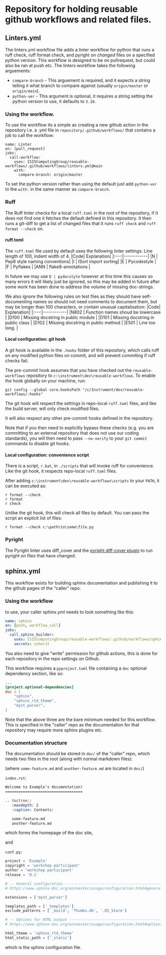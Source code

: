 # Repository for holding reusable github workflows and related files.
## Linters.yml
The linters.yml workflow file adds a linter workflow for python that runs a ruff check, ruff format check, and pyright on _changed_ files on a specified python version. This workflow is designed to be on pullrequest, but could also be ran at push etc.
The linters workflow takes the following arguements:
 - `compare-branch` - This arguement is required, and it expects a string telling it what branch to compare against (usually `origin/master` or `origin/main`).
 - `python-ver` - This argument is optional, it requires a string setting the python version to use, it defaults to `3.10`.
### Using the workflow.
To use the workflow its a simple as creating a new github action in the repository i.e. a .yml file in `repository/.github/workflows/` that contains a job to call the workflow:
```
name: Linter
on: [pull_request]
jobs:
  call-workflow:
    uses: ISISComputingGroup/reusable-workflows/.github/workflows/linters.yml@main
    with:
      compare-branch: origin/master
```
To set the python version rather than using the default just add `python-ver` to the `with:` in the same manner as `compare-branch`.

### Ruff
The Ruff linter checks for a local `ruff.toml` in the root of the repository, if it does not find one it fetches the default defined in this repository. It then runs a git-diff to get a list of changed files that it runs `ruff check` and `ruff format --check` on.
#### ruff.toml
The `ruff.toml` file used by default uses the following linter settings:
Line length of 100, indent width of 4.
|Code| Explanation|
|:---:|------------|
|N | Pep8 style naming conventions|
|I | ISort import sorting|
|E | Pycodestyle |
|F | Pyflakes |
|ANN | flake8-annotations |

In future we may use `D | pydocstyle` however at this time this causes so many errors it will likely just be ignored, so this may be added in future after some work has been done to address the volume of missing doc-strings.

We also ignore the following  rules on test files as they should have self-documenting names so should not need comments to document them, but may be longer than 100 characters, or contain unusual capitalisation:
|Code| Explanation|
|:---:|------------|
|N802 | Function names shoud be lowercase |
|D100 | Missing docstring in public module |
|D101 | Missing docstring in public class |
|D102 | Missing docstring in public method |
|E501 | Line too long. |

#### Local configuration: git hook

A git hook is available in the `.hooks` folder of this repository, which calls ruff on any modified python files on commit, and will prevent commiting if ruff checks fail.

The pre-commit hook assumes that you have checked out the `reusable-workflows` repository to `c:\instrument\dev\reusable-workflows`. To enable the hook globally on your machine, run:
```
git config --global core.hooksPath "/c/Instrument/dev/reusable-workflows/.hooks"
```

The git hook will respect the settings in repo-local `ruff.toml` files, and like the build server, will only check modified files. 

It will also respect any other pre-commit hooks defined in the repository.

Note that if you then need to explicitly bypass these checks (e.g. you are committing to an external repository that does not use our coding standards), you will then need to pass `--no-verify` to your `git commit` commands to disable git hooks.

#### Local configuration: convenience script

There is a script, `r.bat`, in `./scripts` that will invoke ruff for convenience. Like the git hook, it respects repo-local `ruff.toml` files.

After adding `c:\instrument\dev\reusable-workflows\scripts` to your `PATH`, it can be executed as:
```
r format --check
r format
r check
```

Unlike the git hook, this will check all files by default. You can pass the script an explicit list of files:
```
r format --check c:\path\to\some\file.py
```

### Pyright
The Pyright linter uses diff_cover and the [pyright diff-cover plugin](https://github.com/DiamondLightSource/pyright_diff_quality_plugin) to run pyright on files that have changed.

## sphinx.yml
This workflow exists for building sphinx documentation and publishing it to the github pages of the "caller" repo. 


### Using the workflow

to use, your caller sphinx.yml needs to look something like this: 

```yaml
name: sphinx
on: [push, workflow_call]
jobs:
  call_sphinx_builder:
    uses: ISISComputingGroup/reusable-workflows/.github/workflows/sphinx.yml@main
    secrets: inherit
```

You also need to give "write" permission for github actions, this is done for each repository in the repo settings on Github. 

This workflow requires a `pyproject.toml` file containing a `doc` optional dependency section, like so: 

```toml
... 
[project.optional-dependencies]
doc = [
    "sphinx", 
    "sphinx_rtd_theme", 
    "myst_parser",
]
```

Note that the above three are the bare minimum needed for this workflow. This is specified in the "caller" repo as the documentation for that repository may require more sphinx plugins etc. 

### Documentation structure
The documentation should be stored in `doc/` of the "caller" repo, which needs two files in the root (along with normal markdown files): 

(where `some-feature.md` and `another-feature.md` are located in `doc/`)

`index.rst`: 
```rst
Welcome to Example's documentation!
===================================

.. toctree::
   :maxdepth: 2
   :caption: Contents:

   some-feature.md
   another-feature.md
```
which forms the homepage of the doc site,

and 

`conf.py`: 

```python
project = 'Example'
copyright = 'workshop participant'
author = 'workshop participant'
release = '0.1'

# -- General configuration ---------------------------------------------------
# https://www.sphinx-doc.org/en/master/usage/configuration.html#general-configuration

extensions = ['myst_parser']

templates_path = ['_templates']
exclude_patterns = ['_build', 'Thumbs.db', '.DS_Store']

# -- Options for HTML output -------------------------------------------------
# https://www.sphinx-doc.org/en/master/usage/configuration.html#options-for-html-output

html_theme = 'sphinx_rtd_theme'
html_static_path = ['_static']
```

which is the sphinx configuration file.


